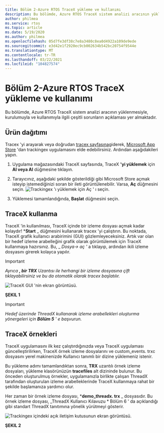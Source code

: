 ```yaml
---
title: Bölüm 2-Azure RTOS TraceX yükleme ve kullanımı
description: Bu bölümde, Azure RTOS TraceX sistem analizi aracının yüklenmesiyle, kurulumuyla ve kullanımıyla ilgili çeşitli sorunların açıklaması yer almaktadır.
author: philmea
ms.service: rtos
ms.topic: article
ms.date: 5/19/2020
ms.author: philmea
ms.openlocfilehash: 05d7fe3df38c7e8a3480c8ea0d4922a109de9ede
ms.sourcegitcommit: e3d42e1f2920ec9cb002634b542bc20754f9544e
ms.translationtype: MT
ms.contentlocale: tr-TR
ms.lasthandoff: 03/22/2021
ms.locfileid: "104827574"
---
```

# <a name="chapter-2---installation-and-use-of-azure-rtos-tracex"></a>Bölüm 2-Azure RTOS TraceX yükleme ve kullanımı

Bu bölümde, Azure RTOS TraceX sistem analizi aracının yüklenmesiyle, kurulumuyla ve kullanımıyla ilgili çeşitli sorunların açıklaması yer almaktadır. 

## <a name="product-distribution"></a>Ürün dağıtımı

Tracex 'yi arayarak veya doğrudan [tracex sayfasına](https://www.microsoft.com/p/azure-rtos-tracex/9nf1lfd5xxg3?activetab=pivot:overviewtab)giderek, [Microsoft App Store](https://microsoft.com/store/apps) 'dan trackingex uygulamasını elde edebilirsiniz. Ardından aşağıdakileri yapın.

1. Uygulama mağazasındaki TraceX sayfasında, TraceX **'yi yüklemek** için **Al veya Al** düğmesine tıklayın.

1. Tarayıcınız, aşağıdaki şekilde gösterildiği gibi Microsoft Store açmak isteyip istemediğinizi soran bir ileti görüntülenebilir. Varsa, **Aç** düğmesini seçin.
![Trackingex 'ı yüklemek için Aç ' ı seçin.](../guix/media/guix-studio/open-ms-store.png)

1. Yüklemesi tamamlandığında, **Başlat** düğmesini seçin. 

## <a name="using-tracex"></a>TraceX kullanma

TraceX 'in kullanılması, TraceX içinde bir izleme dosyası açmak kadar kolaydır! ***Start** _ düğmesini kullanarak tracex 'yi çalıştırın. Bu noktada, TraceX grafik kullanıcı arabirimini (GUI) gözlemleyeceksiniz. Artık var olan bir hedef izleme arabelleğini grafik olarak görüntülemek için TraceX kullanmaya hazırsınız. Bu, _ *_Dosya-> aç '_* a tıklayıp, ardından ikili izleme dosyasını girerek kolayca yapılır.

>[!IMPORTANT]
>*Ayrıca **, bir TRX** Uzantısı ile herhangi bir izleme dosyasına çift tıklayabilirsiniz ve bu da otomatik olarak tracex başlatılır.*

![TraceX GUI 'nin ekran görüntüsü.](./media/user-guide/screen_shot_8.png)

**ŞEKIL 1**

>[!IMPORTANT]
>*Hedef üzerinde ThreadX kullanarak izleme arabellekleri oluşturma yönergeleri için **Bölüm 5** ' e başvurun.*

## <a name="tracex-examples"></a>TraceX örnekleri

TraceX uygulamasını ilk kez çalıştırdığınızda veya TraceX uygulaması güncelleştirilirken, TraceX örnek izleme dosyalarını ve custom_events. trxc dosyasını yerel makinenizde Kullanıcı tanımlı bir dizine yüklemeniz istenir.

Bu yükleme adımı tamamlandıktan sonra, **TRX** uzantılı örnek izleme dosyaları, yükleme klasörünüzün **tracefiles** alt dizininde bulunur. Bu önceden oluşturulmuş örnekler, uygulamanızla birlikte çalışan ThreadX tarafından oluşturulan izleme arabelleklerinde TraceX kullanmaya rahat bir şekilde başlamanıza yardımcı olur.

Her zaman bir örnek izleme dosyası, ***demo_threadx. trx** _ dosyasıdır. Bu örnek izleme dosyası, _ThreadX Kullanıcı Kılavuzu * Bölüm 6 ' da açıklandığı gibi standart ThreadX tanıtımına yönelik yürütmeyi gösterir.

![Trackingex içindeki açık iletişim kutusunun ekran görüntüsü.](./media/user-guide/screen_shot_9.png)

**ŞEKIL 2**
